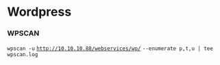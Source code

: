 # Wordpress

### WPSCAN

`wpscan -u` [`http://10.10.10.88/webservices/wp/`](http://10.10.10.88/webservices/wp/) `--enumerate p,t,u | tee wpscan.log`

